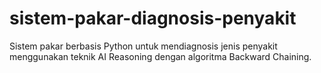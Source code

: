 # sistem-pakar-diagnosis-penyakit
Sistem pakar berbasis Python untuk mendiagnosis jenis penyakit menggunakan teknik AI Reasoning dengan algoritma Backward Chaining. 
